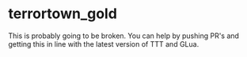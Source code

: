# terrortown_gold
This is probably going to be broken. You can help by pushing PR's and getting this in line with the latest version of TTT and GLua.
